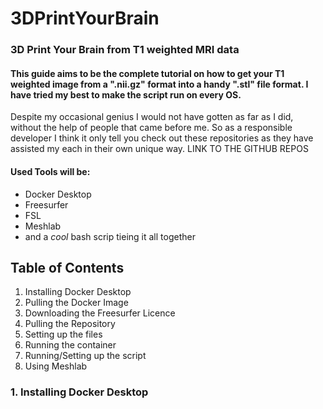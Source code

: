# 3DPrintYourBrain
### 3D Print Your Brain from T1 weighted MRI data
#### This guide aims to be the complete tutorial on how to get your T1 weighted image from a ".nii.gz" format into a handy ".stl" file format. I have tried my best to make the script run on every OS.
Despite my occasional genius I would not have gotten as far as I did, without the help of people that came before me. So as a responsible developer I think it only tell you check out these repositories as they have assisted my each in their own unique way.
LINK TO THE GITHUB REPOS
#### Used Tools will be:
- Docker Desktop
- Freesurfer
- FSL
- Meshlab
- and a *cool* bash scrip tieing it all together

## Table of Contents
1. Installing Docker Desktop
2. Pulling the Docker Image
3. Downloading the Freesurfer Licence
4. Pulling the Repository
5. Setting up the files
6. Running the container
7. Running/Setting up the script
8. Using Meshlab

### 1. Installing Docker Desktop
